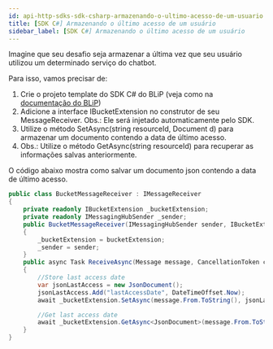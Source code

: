 ```yaml
---
id: api-http-sdks-sdk-csharp-armazenando-o-ultimo-acesso-de-um-usuario
title: [SDK C#] Armazenando o último acesso de um usuário
sidebar_label: [SDK C#] Armazenando o último acesso de um usuário
---
```


Imagine que seu desafio seja armazenar a última vez que seu usuário utilizou um determinado serviço do chatbot.

Para isso, vamos precisar de:

1. Crie o projeto template do SDK C# do BLiP (veja como na [documentação do BLiP](https://docs.blip.ai/?csharp#using-sdk-csharp))
2. Adicione a interface IBucketExtension no construtor de seu MessageReceiver. Obs.: Ele será injetado automaticamente pelo SDK.
3. Utilize o método SetAsync(string resourceId, Document d) para armazenar um documento contendo a data de último acesso.
4. Obs.: Utilize o método GetAsync(string resourceId) para recuperar as informações salvas anteriormente.

O código abaixo mostra como salvar um documento json contendo a data de último acesso.

```csharp
public class BucketMessageReceiver : IMessageReceiver
{
    private readonly IBucketExtension _bucketExtension;
    private readonly IMessagingHubSender _sender;
    public BucketMessageReceiver(IMessagingHubSender sender, IBucketExtension bucketExtension)
    {
        _bucketExtension = bucketExtension;
        _sender = sender;
    }
    public async Task ReceiveAsync(Message message, CancellationToken cancellationToken)
    {
        //Store last access date
        var jsonLastAccess = new JsonDocument();
        jsonLastAccess.Add("lastAccessDate", DateTimeOffset.Now);
        await _bucketExtension.SetAsync(message.From.ToString(), jsonLastAccess);

        //Get last access date
        await _bucketExtension.GetAsync<JsonDocument>(message.From.ToString());
    }
}
```

